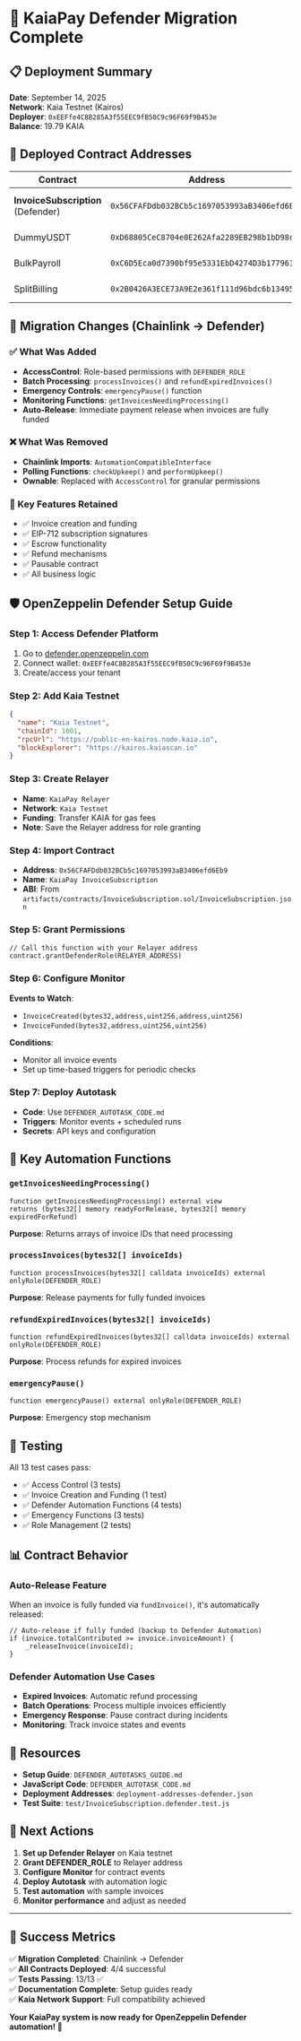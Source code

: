# 🎉 KaiaPay Defender Migration Complete

## 📋 Deployment Summary

**Date**: September 14, 2025  
**Network**: Kaia Testnet (Kairos)  
**Deployer**: `0xEEFfe4C8B285A3f55EEC9fB50C9c96F69f9B453e`  
**Balance**: 19.79 KAIA  

## 🚀 Deployed Contract Addresses

| Contract | Address | Status |
|----------|---------|--------|
| **InvoiceSubscription** (Defender) | `0x56CFAFDdb032BCb5c1697053993aB3406efd6Eb9` | ✅ **Primary Target** |
| DummyUSDT | `0xD68805CeC8704e0E262Afa2289EB298b1bD98ce8` | ✅ Test Token |
| BulkPayroll | `0xC6D5Eca0d7390bf95e5331EbD4274D3b177961e8` | ✅ Deployed |
| SplitBilling | `0x2B0426A3ECE73A9E2e361f111d96bdc6b13495a3` | ✅ Deployed |

## 🔄 Migration Changes (Chainlink → Defender)

### ✅ What Was Added
- **AccessControl**: Role-based permissions with `DEFENDER_ROLE`
- **Batch Processing**: `processInvoices()` and `refundExpiredInvoices()`
- **Emergency Controls**: `emergencyPause()` function
- **Monitoring Functions**: `getInvoicesNeedingProcessing()`
- **Auto-Release**: Immediate payment release when invoices are fully funded

### ❌ What Was Removed
- **Chainlink Imports**: `AutomationCompatibleInterface`
- **Polling Functions**: `checkUpkeep()` and `performUpkeep()`
- **Ownable**: Replaced with `AccessControl` for granular permissions

### 🔧 Key Features Retained
- ✅ Invoice creation and funding
- ✅ EIP-712 subscription signatures  
- ✅ Escrow functionality
- ✅ Refund mechanisms
- ✅ Pausable contract
- ✅ All business logic

## 🛡️ OpenZeppelin Defender Setup Guide

### Step 1: Access Defender Platform
1. Go to [defender.openzeppelin.com](https://defender.openzeppelin.com)
2. Connect wallet: `0xEEFfe4C8B285A3f55EEC9fB50C9c96F69f9B453e`
3. Create/access your tenant

### Step 2: Add Kaia Testnet
```json
{
  "name": "Kaia Testnet",
  "chainId": 1001,
  "rpcUrl": "https://public-en-kairos.node.kaia.io",
  "blockExplorer": "https://kairos.kaiascan.io"
}
```

### Step 3: Create Relayer
- **Name**: `KaiaPay Relayer`
- **Network**: `Kaia Testnet` 
- **Funding**: Transfer KAIA for gas fees
- **Note**: Save the Relayer address for role granting

### Step 4: Import Contract
- **Address**: `0x56CFAFDdb032BCb5c1697053993aB3406efd6Eb9`
- **Name**: `KaiaPay InvoiceSubscription`
- **ABI**: From `artifacts/contracts/InvoiceSubscription.sol/InvoiceSubscription.json`

### Step 5: Grant Permissions
```solidity
// Call this function with your Relayer address
contract.grantDefenderRole(RELAYER_ADDRESS)
```

### Step 6: Configure Monitor
**Events to Watch**:
- `InvoiceCreated(bytes32,address,uint256,address,uint256)`
- `InvoiceFunded(bytes32,address,uint256,uint256)`

**Conditions**:
- Monitor all invoice events
- Set up time-based triggers for periodic checks

### Step 7: Deploy Autotask
- **Code**: Use `DEFENDER_AUTOTASK_CODE.md`
- **Triggers**: Monitor events + scheduled runs
- **Secrets**: API keys and configuration

## 🔧 Key Automation Functions

### `getInvoicesNeedingProcessing()`
```solidity
function getInvoicesNeedingProcessing() external view 
returns (bytes32[] memory readyForRelease, bytes32[] memory expiredForRefund)
```
**Purpose**: Returns arrays of invoice IDs that need processing

### `processInvoices(bytes32[] invoiceIds)`
```solidity 
function processInvoices(bytes32[] calldata invoiceIds) external onlyRole(DEFENDER_ROLE)
```
**Purpose**: Release payments for fully funded invoices

### `refundExpiredInvoices(bytes32[] invoiceIds)`
```solidity
function refundExpiredInvoices(bytes32[] calldata invoiceIds) external onlyRole(DEFENDER_ROLE)
```
**Purpose**: Process refunds for expired invoices

### `emergencyPause()`
```solidity
function emergencyPause() external onlyRole(DEFENDER_ROLE)
```
**Purpose**: Emergency stop mechanism

## 🧪 Testing

All 13 test cases pass:
- ✅ Access Control (3 tests)
- ✅ Invoice Creation and Funding (1 test)  
- ✅ Defender Automation Functions (4 tests)
- ✅ Emergency Functions (3 tests)
- ✅ Role Management (2 tests)

## 📊 Contract Behavior

### Auto-Release Feature
When an invoice is fully funded via `fundInvoice()`, it's automatically released:
```solidity
// Auto-release if fully funded (backup to Defender Automation)
if (invoice.totalContributed >= invoice.invoiceAmount) {
    _releaseInvoice(invoiceId);
}
```

### Defender Automation Use Cases
- **Expired Invoices**: Automatic refund processing
- **Batch Operations**: Process multiple invoices efficiently  
- **Emergency Response**: Pause contract during incidents
- **Monitoring**: Track invoice states and events

## 🔗 Resources

- **Setup Guide**: `DEFENDER_AUTOTASKS_GUIDE.md`
- **JavaScript Code**: `DEFENDER_AUTOTASK_CODE.md` 
- **Deployment Addresses**: `deployment-addresses-defender.json`
- **Test Suite**: `test/InvoiceSubscription.defender.test.js`

## 🎯 Next Actions

1. **Set up Defender Relayer** on Kaia testnet
2. **Grant DEFENDER_ROLE** to Relayer address
3. **Configure Monitor** for contract events
4. **Deploy Autotask** with automation logic
5. **Test automation** with sample invoices
6. **Monitor performance** and adjust as needed

---

## 🌟 Success Metrics

✅ **Migration Completed**: Chainlink → Defender  
✅ **All Contracts Deployed**: 4/4 successful  
✅ **Tests Passing**: 13/13 ✅  
✅ **Documentation Complete**: Setup guides ready  
✅ **Kaia Network Support**: Full compatibility achieved  

**Your KaiaPay system is now ready for OpenZeppelin Defender automation! 🚀**

